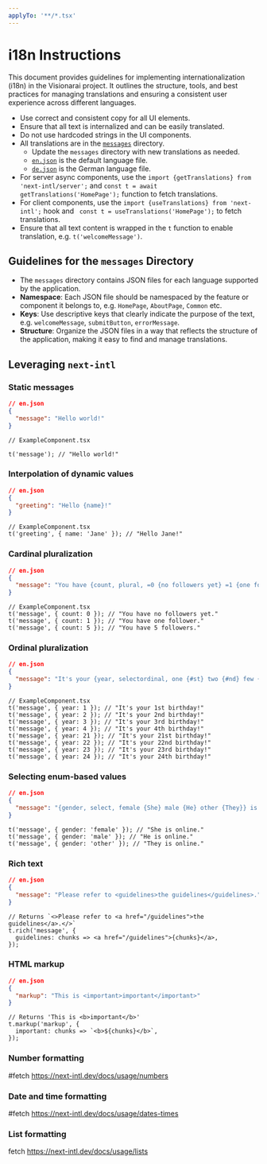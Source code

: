 ```yaml
---
applyTo: '**/*.tsx'
---
```


# i18n Instructions

This document provides guidelines for implementing internationalization (i18n) in the Visionarai project. It outlines the structure, tools, and best practices for managing translations and ensuring a consistent user experience across different languages.

- Use correct and consistent copy for all UI elements.
- Ensure that all text is internalized and can be easily translated.
- Do not use hardcoded strings in the UI components.
- All translations are in the [`messages`](../../messages) directory.
  - Update the `messages` directory with new translations as needed.
  - [`en.json`](../../messages/en.json) is the default language file.
  - [`de.json`](../../messages/de.json) is the German language file.
- For server async components, use the `import {getTranslations} from 'next-intl/server';` and `const t = await getTranslations('HomePage');` function to fetch translations.
- For client components, use the `import {useTranslations} from 'next-intl';` hook and ` const t = useTranslations('HomePage');` to fetch translations.
- Ensure that all text content is wrapped in the `t` function to enable translation, e.g. `t('welcomeMessage')`.

## Guidelines for the `messages` Directory

- The `messages` directory contains JSON files for each language supported by the application.
- **Namespace**: Each JSON file should be namespaced by the feature or component it belongs to, e.g. `HomePage`, `AboutPage`, `Common` etc.
- **Keys**: Use descriptive keys that clearly indicate the purpose of the text, e.g. `welcomeMessage`, `submitButton`, `errorMessage`.
- **Structure**: Organize the JSON files in a way that reflects the structure of the application, making it easy to find and manage translations.

## Leveraging `next-intl`

### Static messages

```json
// en.json
{
  "message": "Hello world!"
}
```

```tsx
// ExampleComponent.tsx

t('message'); // "Hello world!"
```

### Interpolation of dynamic values

```json
// en.json
{
  "greeting": "Hello {name}!"
}
```

```tsx
// ExampleComponent.tsx
t('greeting', { name: 'Jane' }); // "Hello Jane!"
```

### Cardinal pluralization

```json
// en.json
{
  "message": "You have {count, plural, =0 {no followers yet} =1 {one follower} other {# followers}}."
}
```

```tsx
// ExampleComponent.tsx
t('message', { count: 0 }); // "You have no followers yet."
t('message', { count: 1 }); // "You have one follower."
t('message', { count: 5 }); // "You have 5 followers."
```

### Ordinal pluralization

```json
// en.json
{
  "message": "It's your {year, selectordinal, one {#st} two {#nd} few {#rd} other {#th}} birthday!"
}
```

```tsx
// ExampleComponent.tsx
t('message', { year: 1 }); // "It's your 1st birthday!"
t('message', { year: 2 }); // "It's your 2nd birthday!"
t('message', { year: 3 }); // "It's your 3rd birthday!"
t('message', { year: 4 }); // "It's your 4th birthday!"
t('message', { year: 21 }); // "It's your 21st birthday!"
t('message', { year: 22 }); // "It's your 22nd birthday!"
t('message', { year: 23 }); // "It's your 23rd birthday!"
t('message', { year: 24 }); // "It's your 24th birthday!"
```

### Selecting enum-based values

```json
// en.json
{
  "message": "{gender, select, female {She} male {He} other {They}} is online."
}
```

```tsx
t('message', { gender: 'female' }); // "She is online."
t('message', { gender: 'male' }); // "He is online."
t('message', { gender: 'other' }); // "They is online."
```

### Rich text

```json
// en.json
{
  "message": "Please refer to <guidelines>the guidelines</guidelines>."
}
```

```tsx
// Returns `<>Please refer to <a href="/guidelines">the guidelines</a>.</>`
t.rich('message', {
  guidelines: chunks => <a href="/guidelines">{chunks}</a>,
});
```

### HTML markup

```json
// en.json
{
  "markup": "This is <important>important</important>"
}
```

```tsx
// Returns 'This is <b>important</b>'
t.markup('markup', {
  important: chunks => `<b>${chunks}</b>`,
});
```

### Number formatting

#fetch https://next-intl.dev/docs/usage/numbers

### Date and time formatting

#fetch https://next-intl.dev/docs/usage/dates-times

### List formatting

fetch https://next-intl.dev/docs/usage/lists
